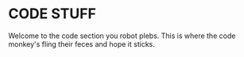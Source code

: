 # CODE STUFF
Welcome to the code section you robot plebs. This is where the code monkey's fling their feces and hope it sticks.

